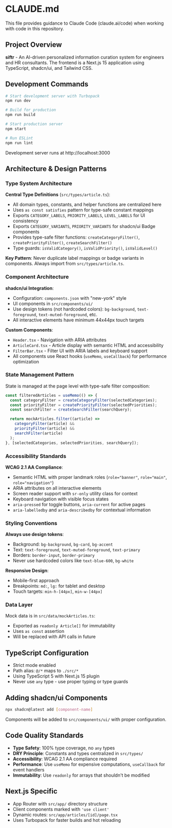 # CLAUDE.md

This file provides guidance to Claude Code (claude.ai/code) when working with code in this repository.

## Project Overview

**siftr** - An AI-driven personalized information curation system for engineers and HR consultants. The frontend is a Next.js 15 application using TypeScript, shadcn/ui, and Tailwind CSS.

## Development Commands

```bash
# Start development server with Turbopack
npm run dev

# Build for production
npm run build

# Start production server
npm start

# Run ESLint
npm run lint
```

Development server runs at http://localhost:3000

## Architecture & Design Patterns

### Type System Architecture

**Central Type Definitions** (`src/types/article.ts`):
- All domain types, constants, and helper functions are centralized here
- Uses `as const satisfies` pattern for type-safe constant mappings
- Exports `CATEGORY_LABELS`, `PRIORITY_LABELS`, `LEVEL_LABELS` for UI consistency
- Exports `CATEGORY_VARIANTS`, `PRIORITY_VARIANTS` for shadcn/ui Badge components
- Provides type-safe filter functions: `createCategoryFilter()`, `createPriorityFilter()`, `createSearchFilter()`
- Type guards: `isValidCategory()`, `isValidPriority()`, `isValidLevel()`

**Key Pattern**: Never duplicate label mappings or badge variants in components. Always import from `src/types/article.ts`.

### Component Architecture

**shadcn/ui Integration**:
- Configuration: `components.json` with "new-york" style
- UI components in `src/components/ui/`
- Use design tokens (not hardcoded colors): `bg-background`, `text-foreground`, `text-muted-foreground`, etc.
- All interactive elements have minimum 44x44px touch targets

**Custom Components**:
- `Header.tsx` - Navigation with ARIA attributes
- `ArticleCard.tsx` - Article display with semantic HTML and accessibility
- `FilterBar.tsx` - Filter UI with ARIA labels and keyboard support
- All components use React hooks (`useMemo`, `useCallback`) for performance optimization

### State Management Pattern

State is managed at the page level with type-safe filter composition:

```typescript
const filteredArticles = useMemo(() => {
  const categoryFilter = createCategoryFilter(selectedCategories);
  const priorityFilter = createPriorityFilter(selectedPriorities);
  const searchFilter = createSearchFilter(searchQuery);

  return mockArticles.filter((article) =>
    categoryFilter(article) &&
    priorityFilter(article) &&
    searchFilter(article)
  );
}, [selectedCategories, selectedPriorities, searchQuery]);
```

### Accessibility Standards

**WCAG 2.1 AA Compliance**:
- Semantic HTML with proper landmark roles (`role="banner"`, `role="main"`, `role="navigation"`)
- ARIA attributes on all interactive elements
- Screen reader support with `sr-only` utility class for context
- Keyboard navigation with visible focus states
- `aria-pressed` for toggle buttons, `aria-current` for active pages
- `aria-labelledby` and `aria-describedby` for contextual information

### Styling Conventions

**Always use design tokens**:
- Background: `bg-background`, `bg-card`, `bg-accent`
- Text: `text-foreground`, `text-muted-foreground`, `text-primary`
- Borders: `border-input`, `border-primary`
- Never use hardcoded colors like `text-blue-600`, `bg-white`

**Responsive Design**:
- Mobile-first approach
- Breakpoints: `md:`, `lg:` for tablet and desktop
- Touch targets: `min-h-[44px]`, `min-w-[44px]`

### Data Layer

Mock data is in `src/data/mockArticles.ts`:
- Exported as `readonly Article[]` for immutability
- Uses `as const` assertion
- Will be replaced with API calls in future

## TypeScript Configuration

- Strict mode enabled
- Path alias: `@/*` maps to `./src/*`
- Using TypeScript 5 with Next.js 15 plugin
- Never use `any` type - use proper typing or type guards

## Adding shadcn/ui Components

```bash
npx shadcn@latest add [component-name]
```

Components will be added to `src/components/ui/` with proper configuration.

## Code Quality Standards

- **Type Safety**: 100% type coverage, no `any` types
- **DRY Principle**: Constants and types centralized in `src/types/`
- **Accessibility**: WCAG 2.1 AA compliance required
- **Performance**: Use `useMemo` for expensive computations, `useCallback` for event handlers
- **Immutability**: Use `readonly` for arrays that shouldn't be modified

## Next.js Specific

- App Router with `src/app/` directory structure
- Client components marked with `'use client'`
- Dynamic routes: `src/app/articles/[id]/page.tsx`
- Uses Turbopack for faster builds and hot reloading
